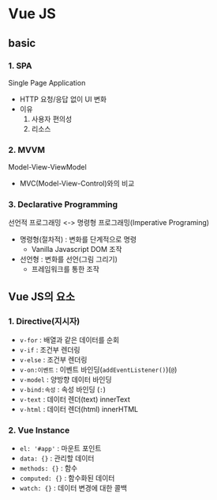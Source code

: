# Vue JS

## basic
### 1. SPA
Single Page Application
- HTTP 요청/응답 없이 UI 변화
- 이유
    1. 사용자 편의성
    2. 리소스

### 2. MVVM
Model-View-ViewModel
- MVC(Model-View-Control)와의 비교

### 3. Declarative Programming
선언적 프로그래밍
<-> 명령형 프로그래밍(Imperative Programing)
- 명령형(절차적) : 변화를 단계적으로 명령
    - Vanilla Javascript DOM 조작
- 선언형 : 변화를 선언(그림 그리기)
    - 프레임워크를 통한 조작

## Vue JS의 요소
### 1. Directive(지시자)
- `v-for` : 배열과 같은 데이터를 순회
- `v-if` : 조건부 렌더링
- `v-else` : 조건부 렌더링
- `v-on:이벤트` : 이벤트 바인딩(`addEventListener()`)(`@`)
- `v-model` : 양방향 데이터 바인딩
- `v-bind:속성` : 속성 바인딩 (`:`)
- `v-text` : 데이터 렌더(text) innerText
- `v-html` : 데이터 렌더(html) innerHTML

### 2. Vue Instance
- `el: '#app'` : 마운트 포인트
- `data: {}` : 관리할 데이터
- `methods: {}` : 함수
- `computed: {}` : 함수화된 데이터
- `watch: {}` : 데이터 변경에 대한 콜백